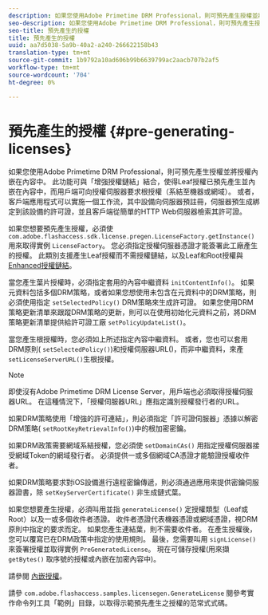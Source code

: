 ```yaml
---
description: 如果您使用Adobe Primetime DRM Professional，則可預先產生授權並將授權內嵌在內容中。 此功能可與「增強授權鏈結」結合，使得Leaf授權已預先產生並內嵌在內容中，而用戶端可向授權伺服器要求根授權（系結至機器或網域）。 或者，客戶端應用程式可以實施一個工作流，其中設備向伺服器預註冊，伺服器預生成綁定到該設備的許可證，並且客戶端從簡單的HTTP Web伺服器檢索其許可證。
seo-description: 如果您使用Adobe Primetime DRM Professional，則可預先產生授權並將授權內嵌在內容中。 此功能可與「增強授權鏈結」結合，使得Leaf授權已預先產生並內嵌在內容中，而用戶端可向授權伺服器要求根授權（系結至機器或網域）。 或者，客戶端應用程式可以實施一個工作流，其中設備向伺服器預註冊，伺服器預生成綁定到該設備的許可證，並且客戶端從簡單的HTTP Web伺服器檢索其許可證。
seo-title: 預先產生的授權
title: 預先產生的授權
uuid: aa7d5038-5a9b-40a2-a240-266622158b43
translation-type: tm+mt
source-git-commit: 1b9792a10ad606b99b6639799ac2aacb707b2af5
workflow-type: tm+mt
source-wordcount: '704'
ht-degree: 0%

---
```



# 預先產生的授權 {#pre-generating-licenses}

如果您使用Adobe Primetime DRM Professional，則可預先產生授權並將授權內嵌在內容中。 此功能可與「增強授權鏈結」結合，使得Leaf授權已預先產生並內嵌在內容中，而用戶端可向授權伺服器要求根授權（系結至機器或網域）。 或者，客戶端應用程式可以實施一個工作流，其中設備向伺服器預註冊，伺服器預生成綁定到該設備的許可證，並且客戶端從簡單的HTTP Web伺服器檢索其許可證。

如果您想要預先產生授權，必須使 `com.adobe.flashaccess.sdk.license.pregen.LicenseFactory.getInstance()` 用來取得實例 `LicenseFactory`。 您必須指定授權伺服器憑證才能簽署此工廠產生的授權。 此類別支援產生Leaf授權而不需授權鏈結，以及Leaf和Root授權與 [Enhanced授權鏈結](../../protecting-content/implementing-the-license-server/license-chaining/gen-enhanced-license-chaining.md)。

當您產生葉片授權時，必須指定套用的內容中繼資料 `initContentInfo()`。 如果元資料包括多個DRM策略，或者如果您想使用未包含在元資料中的DRM策略，則必須使用指定 `setSelectedPolicy()` DRM策略來生成許可證。 如果您使用DRM策略更新清單來跟蹤DRM策略的更新，則可以在使用初始化元資料之前，將DRM策略更新清單提供給許可證工廠 `setPolicyUpdateList()`。

當您產生根授權時，您必須如上所述指定內容中繼資料。 或者，您也可以套用DRM原則( `setSelectedPolicy()`)和授權伺服器URL()，而非中繼資料，來產 `setLicenseServerURL()`生根授權。

>[!NOTE]
>
>即使沒有Adobe Primetime DRM License Server，用戶端也必須取得授權伺服器URL。 在這種情況下，「授權伺服器URL」應指定識別授權發行者的URL。

如果DRM策略使用「增強的許可連結」，則必須指定「許可證伺服器」憑據以解密DRM策略( `setRootKeyRetrievalInfo()`)中的根加密密鑰。

如果DRM政策需要網域系結授權，您必須使 `setDomainCAs()` 用指定授權伺服器接受網域Token的網域發行者。 必須提供一或多個網域CA憑證才能驗證授權收件者。

如果DRM策略要求對iOS設備進行遠程密鑰傳遞，則必須通過應用來提供密鑰伺服器證書，除 `setKeyServerCertificate()` 非生成鏈式葉。

如果您想要產生授權，必須叫用並指 `generateLicense()` 定授權類型（Leaf或Root）以及一或多個收件者憑證。 收件者憑證代表機器憑證或網域憑證，視DRM原則中指定的要求而定。 如果您產生連結葉，則不需要收件者。 在產生授權後，您可以覆寫已在DRM政策中指定的使用規則。 最後，您需要叫用 `signLicense()` 來簽署授權並取得實例 `PreGeneratedLicense`。 現在可儲存授權(用來擷 `getBytes()` 取序號的授權或內嵌在加密內容中)。

請參閱 [內嵌授權](../../protecting-content/pre-generating-and-embedded-licenses/embedding-licenses.md)。

請參 `com.adobe.flashaccess.samples.licensegen.GenerateLicense` 閱參考實作命令列工具「範例」目錄，以取得示範預先產生之授權的范常式式碼。
